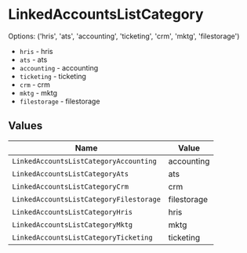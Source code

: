 # LinkedAccountsListCategory

Options: ('hris', 'ats', 'accounting', 'ticketing', 'crm', 'mktg', 'filestorage')

* `hris` - hris
* `ats` - ats
* `accounting` - accounting
* `ticketing` - ticketing
* `crm` - crm
* `mktg` - mktg
* `filestorage` - filestorage


## Values

| Name                                    | Value                                   |
| --------------------------------------- | --------------------------------------- |
| `LinkedAccountsListCategoryAccounting`  | accounting                              |
| `LinkedAccountsListCategoryAts`         | ats                                     |
| `LinkedAccountsListCategoryCrm`         | crm                                     |
| `LinkedAccountsListCategoryFilestorage` | filestorage                             |
| `LinkedAccountsListCategoryHris`        | hris                                    |
| `LinkedAccountsListCategoryMktg`        | mktg                                    |
| `LinkedAccountsListCategoryTicketing`   | ticketing                               |